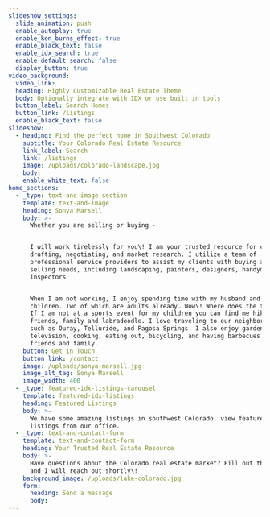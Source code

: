 ```yaml
---
slideshow_settings:
  slide_animation: push
  enable_autoplay: true
  enable_ken_burns_effect: true
  enable_black_text: false
  enable_idx_search: true
  enable_default_search: false
  display_button: true
video_background:
  video_link:
  heading: Highly Customizable Real Estate Theme
  body: Optionally integrate with IDX or use built in tools
  button_label: Search Homes
  button_link: /listings
  enable_black_text: false
slideshow:
  - heading: Find the perfect home in Southwest Colorado
    subtitle: Your Colorado Real Estate Resource
    link_label: Search
    link: /listings
    image: /uploads/colorado-landscape.jpg
    body:
    enable_white_text: false
home_sections:
  - _type: text-and-image-section
    template: text-and-image
    heading: Sonya Marsell
    body: >-
      Whether you are selling or buying -


      I will work tirelessly for you\! I am your trusted resource for contract
      drafting, negotiating, and market research. I utilize a team of
      professional service providers to assist my clients with buying and
      selling needs, including landscaping, painters, designers, handymen, and
      inspectors


      When I am not working, I enjoy spending time with my husband and four
      children. Two of which are adults already… Wow\! Where does the time go?
      If I am not at a sports event for my children you can find me hiking with
      friends, family and labradoodle. I love traveling to our neighboring towns
      such as Ouray, Telluride, and Pagosa Springs. I also enjoy gardening,
      television, cooking, eating out, bicycling, and having barbecues with
      friends and family.
    button: Get in Touch
    button_link: /contact
    image: /uploads/sonya-marsell.jpg
    image_alt_tag: Sonya Marsell
    image_width: 400
  - _type: featured-idx-listings-carousel
    template: featured-idx-listings
    heading: Featured Listings
    body: >-
      We have some amazing listings in southwest Colorado, view featured
      listings from our office.
  - _type: text-and-contact-form
    template: text-and-contact-form
    heading: Your Trusted Real Estate Resource
    body: >-
      Have questions about the Colorado real estate market? Fill out the form
      and I will reach out shortly\!
    background_image: /uploads/lake-colorado.jpg
    form:
      heading: Send a message
      body:
---
```


